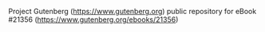 Project Gutenberg (https://www.gutenberg.org) public repository for eBook #21356 (https://www.gutenberg.org/ebooks/21356)
